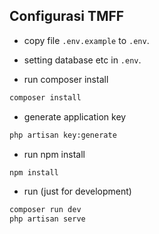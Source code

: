 ## Configurasi TMFF

- copy file `.env.example` to `.env`.
- setting database etc in `.env`.

- run composer install
```bash
composer install
```
- generate application key
```bash
php artisan key:generate
```

- run npm install
```bash
npm install
```

- run (just for development)
```bash
composer run dev
php artisan serve
```

